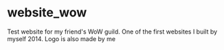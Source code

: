 # website_wow
Test website for my friend's WoW guild. One of the first websites I built by myself 2014. Logo is also made by me 
